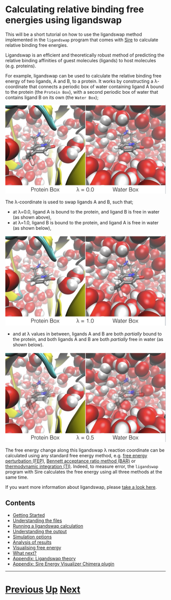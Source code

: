 # Calculating relative binding free energies using ligandswap

This will be a short tutorial on how to use the ligandswap method implemented
in the `ligandswap` program 
that comes with [Sire](http://siremol.org) to calculate relative binding free energies.

Ligandswap is an efficient and theoretically robust method of predicting
the relative binding affinities of guest molecules (ligands) to host
molecules (e.g. proteins). 

For example, ligandswap can be used to calculate the relative binding free
energy of two ligands, A and B, to a protein. It works by constructing
a λ-coordinate that connects a periodic box of water containing 
ligand A bound to the protein (the `Protein Box`), with a second periodic box of water that
contains ligand B on its own (the `Water Box`);

![Image showing protein box and water box](ligandswap00.jpg)

The λ-coordinate is used to swap ligands A and B, such that;

* at λ=0.0, ligand A is bound to the protein, and ligand B is free in water (as shown above),
* at λ=1.0, ligand B is bound to the protein, and ligand A is free in water (as shown below),

![Image showing lambda = 1.0](ligandswap10.jpg)

* and at λ values in between, ligands A and B are both *partially* bound to the protein,
  and both ligands A and B are both *partially* free in water (as shown below).

![Image showing lambda = 0.5](ligandswap05.jpg)

The free energy change along this ligandswap λ reaction coordinate can
be calculated using any standard free energy method, e.g. [free energy perturbation
(FEP)](https://en.wikipedia.org/wiki/Free_energy_perturbation), [Bennett acceptance ratio method (BAR)](https://en.wikipedia.org/wiki/Bennett_acceptance_ratio) or [thermodynamic integration (TI)](https://en.wikipedia.org/wiki/Thermodynamic_integration). Indeed,
to measure error, the `ligandswap` program with Sire calculates the free energy
using all three methods at the same time.

If you want more information about ligandswap, please [take a look here](theory.md).

## Contents

* [Getting Started](getting_started.md)
* [Understanding the files](files.md)
* [Running a ligandswap calculation](running.md)
* [Understanding the output](output.md)
* [Simulation options](options.md)
* [Analysis of results](analysis.md)
* [Visualising free energy](visualisation.md)
* [What next?](whatnext.md)
* [Appendix: Ligandswap theory](theory.md)
* [Appendix: Sire Energy Visualizer Chimera plugin](chimera.md)

***

# [Previous](README.md) [Up](README.md) [Next](getting_started.md)
